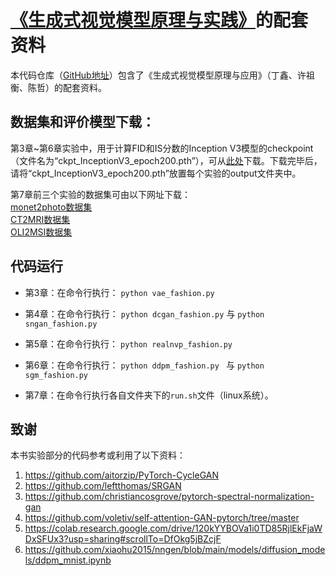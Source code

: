 # [《生成式视觉模型原理与实践》](https://www.hxedu.com.cn/hxedu/hg/book/bookInfo.html?code=G0507040)的配套资料

本代码仓库（[GitHub地址](https://github.com/UBCDingXin/textbook_generative_model)）包含了《生成式视觉模型原理与应用》（丁鑫、许祖衡、陈哲）的配套资料。


## 数据集和评价模型下载：

第3章~第6章实验中，用于计算FID和IS分数的Inception V3模型的checkpoint（文件名为“ckpt_InceptionV3_epoch200.pth”），可从[此处](https://pan.baidu.com/s/1l14o4YPwiHGlED_PRKRAfA?pwd=3sdb)下载。下载完毕后，请将“ckpt_InceptionV3_epoch200.pth”放置每个实验的output文件夹中。

第7章前三个实验的数据集可由以下网址下载：</br>
[monet2photo数据集](https://pan.baidu.com/s/1QFZAAwctcBCNMGt9Gj1kdA?pwd=mcex)</br>
[CT2MRI数据集](https://pan.baidu.com/s/1AOTmcboIswwjKN2Gr_EqSQ?pwd=8ppp)</br>
[OLI2MSI数据集](https://pan.baidu.com/s/1Qg9CqAwKMhvF_03-RSMG-A?pwd=dqd2)</br>

## 代码运行
- 第3章：在命令行执行：
```python vae_fashion.py```

- 第4章：在命令行执行：
```python dcgan_fashion.py```
与
```python sngan_fashion.py```

- 第5章：在命令行执行：
```python realnvp_fashion.py```

- 第6章：在命令行执行：
```python ddpm_fashion.py ```
与
```python sgm_fashion.py ```

- 第7章：在命令行执行各自文件夹下的`run.sh`文件（linux系统）。


## 致谢
本书实验部分的代码参考或利用了以下资料：</br>
1. https://github.com/aitorzip/PyTorch-CycleGAN
2. https://github.com/leftthomas/SRGAN
3. https://github.com/christiancosgrove/pytorch-spectral-normalization-gan 
4. https://github.com/voletiv/self-attention-GAN-pytorch/tree/master 
5. https://colab.research.google.com/drive/120kYYBOVa1i0TD85RjlEkFjaWDxSFUx3?usp=sharing#scrollTo=DfOkg5jBZcjF
6. https://github.com/xiaohu2015/nngen/blob/main/models/diffusion_models/ddpm_mnist.ipynb